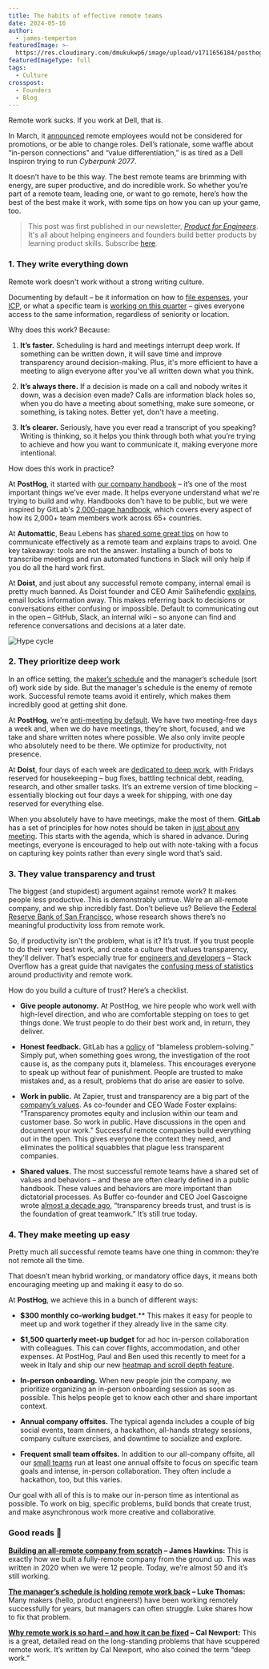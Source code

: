 ```yaml
---
title: The habits of effective remote teams
date: 2024-05-16
author:
  - james-temperton
featuredImage: >-
  https://res.cloudinary.com/dmukukwp6/image/upload/v1711656184/posthog.com/contents/images/newsletter/remote-work/remote_hog.png
featuredImageType: full
tags:
  - Culture
crosspost:
  - Founders
  - Blog
---
```


Remote work sucks. If you work at Dell, that is.

In March, it [announced](https://www.businessinsider.com/dell-remote-workers-promotion-return-office-push-flexible-work-2024-3) remote employees would not be considered for promotions, or be able to change roles. Dell’s rationale, some waffle about “in-person connections” and “value differentiation,” is as tired as a Dell Inspiron trying to run _Cyberpunk 2077_.

It doesn’t have to be this way. The best remote teams are brimming with energy, are super productive, and do incredible work. So whether you’re part of a remote team, leading one, or want to go remote, here’s how the best of the best make it work, with some tips on how you can up your game, too.

> This post was first published in our newsletter, [_Product for Engineers_](https://newsletter.posthog.com/). It's all about helping engineers and founders build better products by learning product skills. Subscribe [here](https://newsletter.posthog.com/).

### 1. They write everything down

Remote work doesn't work without a strong writing culture.

Documenting by default – be it information on how to [file expenses](/handbook/people/spending-money), your [ICP](/handbook/who-we-are-building-for), or what a specific team is [working on this quarter](/teams/product-analytics) – gives everyone access to the same information, regardless of seniority or location.

Why does this work? Because:

1. **It’s faster.** Scheduling is hard and meetings interrupt deep work. If something can be written down, it will save time and improve transparency around decision-making. Plus, it's more efficient to have a meeting to align everyone after you've all written down what you think.

2. **It’s always there.** If a decision is made on a call and nobody writes it down, was a decision even made? Calls are information black holes so, when you do have a meeting about something, make sure someone, or something, is taking notes. Better yet, don't have a meeting.

3. **It’s clearer.** Seriously, have you ever read a transcript of you speaking? Writing is thinking, so it helps you think through both what you’re trying to achieve and how you want to communicate it, making everyone more intentional.

How does this work in practice?

At **PostHog**, it started with [our company handbook](/handbook) – it’s one of the most important things we’ve ever made. It helps everyone understand what we're trying to build and why. Handbooks don't have to be public, but we were inspired by GitLab's [2,000-page handbook](https://handbook.gitlab.com/handbook/values/), which covers every aspect of how its 2,000+ team members work across 65+ countries.

At **Automattic**, Beau Lebens has [shared some great tips](https://beau.blog/2020/03/remote-work-at-scale/) on how to communicate effectively as a remote team and explains traps to avoid. One key takeaway: tools are not the answer. Installing a bunch of bots to transcribe meetings and run automated functions in Slack will only help if you do all the hard work first.

At **Doist**, and just about any successful remote company, internal email is pretty much banned. As Doist founder and CEO Amir Salihefendic [explains](https://async.twist.com/asynchronous-communication/), email locks information away. This makes referring back to decisions or conversations either confusing or impossible. Default to communicating out in the open – GitHub, Slack, an internal wiki – so anyone can find and reference conversations and decisions at a later date.

![Hype cycle](https://res.cloudinary.com/dmukukwp6/image/upload/v1715266314/posthog.com/contents/blog/hype-cycle-1.png)

### 2. They prioritize deep work

In an office setting, the [maker’s schedule](https://www.paulgraham.com/makersschedule.html) and the manager’s schedule (sort of) work side by side. But the manager's schedule is the enemy of remote work. Successful remote teams avoid it entirely, which makes them incredibly good at getting shit done.

At **PostHog**, we’re [anti-meeting by default](/blog/meetings). We have two meeting-free days a week and, when we do have meetings, they’re short, focused, and we take and share written notes where possible. We also only invite people who absolutely need to be there. We optimize for productivity, not presence.

At **Doist**, four days of each week are [dedicated to deep work](https://async.twist.com/heroes-housekeeping-days/), with Fridays reserved for housekeeping – bug fixes, battling technical debt, reading, research, and other smaller tasks. It’s an extreme version of time blocking – essentially blocking out four days a week for shipping, with one day reserved for everything else.

When you absolutely have to have meetings, make the most of them. **GitLab** has a set of principles for how notes should be taken in [just about any meeting](https://handbook.gitlab.com/handbook/communication/#smart-note-taking-in-meetings). This starts with the agenda, which is shared in advance. During meetings, everyone is encouraged to help out with note-taking with a focus on capturing key points rather than every single word that’s said.

<NewsletterForm />

### 3. They value transparency and trust

The biggest (and stupidest) argument against remote work? It makes people less productive. This is demonstrably untrue. We’re an all-remote company, and we ship incredibly fast. Don’t believe us? Believe the [Federal Reserve Bank of San Francisco](https://www.frbsf.org/research-and-insights/publications/economic-letter/2024/01/does-working-from-home-boost-productivity-growth/), whose research shows there’s no meaningful productivity loss from remote work.

So, if productivity isn't the problem, what is it? It’s trust. If you trust people to do their very best work, and create a culture that values transparency, they'll deliver. That’s especially true for [engineers and developers](https://www.shakebugs.com/blog/why-let-developers-work-remotely/) – Stack Overflow has a great guide that navigates the [confusing mess of statistics](https://stackoverflow.blog/2023/11/27/are-remote-workers-more-productive-that-s-the-wrong-question/) around productivity and remote work.

How do you build a culture of trust? Here’s a checklist.

* **Give people autonomy.** At PostHog, we hire people who work well with high-level direction, and who are comfortable stepping on toes to get things done. We trust people to do their best work and, in return, they deliver.

* **Honest feedback.** GitLab has a [policy](https://handbook.gitlab.com/handbook/values/) of “blameless problem-solving.” Simply put, when something goes wrong, the investigation of the root cause is, as the company puts it, blameless. This encourages everyone to speak up without fear of punishment. People are trusted to make mistakes and, as a result, problems that do arise are easier to solve.

* **Work in public.** At Zapier, trust and transparency are a big part of the [company’s values](https://zapier.com/jobs/culture-and-values-at-zapier). As co-founder and CEO Wade Foster explains: “Transparency promotes equity and inclusion within our team and customer base. So work in public. Have discussions in the open and document your work.” Successful remote companies build everything out in the open. This gives everyone the context they need, and eliminates the political squabbles that plague less transparent companies.

* **Shared values.** The most successful remote teams have a shared set of values and behaviors – and these are often clearly defined in a public handbook. These values and behaviors are more important than dictatorial processes. As Buffer co-founder and CEO Joel Gascoigne wrote [almost a decade ago](https://buffer.com/resources/why-transparency/), “transparency breeds trust, and trust is is the foundation of great teamwork.” It’s still true today.

### 4. They make meeting up easy

Pretty much all successful remote teams have one thing in common: they’re not remote all the time.

That doesn’t mean hybrid working, or mandatory office days, it means both encouraging meeting up and making it easy to do so.

At **PostHog**, we achieve this in a bunch of different ways:

* **$300 monthly co-working budget**.** This makes it easy for people to meet up and work together if they already live in the same city.

* **$1,500 quarterly meet-up budget** for ad hoc in-person collaboration with colleagues. This can cover flights, accommodation, and other expenses. At PostHog, Paul and Ben used this recently to meet for a week in Italy and ship our new [heatmap and scroll depth feature](/changelog/2024#mouse-and-scroll-depth-tracking-launched).

* **In-person onboarding.** When new people join the company, we prioritize organizing an in-person onboarding session as soon as possible. This helps people get to know each other and share important context.

* **Annual company offsites.** The typical agenda includes a couple of big social events, team dinners, a hackathon, all-hands strategy sessions, company culture exercises, and downtime to socialize and explore.

* **Frequent small team offsites.** In addition to our all-company offsite, all our [small teams](/handbook/team-structure) run at least one annual offsite to focus on specific team goals and intense, in-person collaboration. They often include a hackathon, too, but this varies.

Our goal with all of this is to make our in-person time as intentional as possible. To work on big, specific problems, build bonds that create trust, and make asynchronous work more creative and collaborative.

### Good reads 📖

**[Building an all-remote company from scratch](/founders/remote-culture) – James Hawkins:** This is exactly how we built a fully-remote company from the ground up. This was written in 2020 when we were 12 people. Today, we’re almost 50 and it’s still working.

**[The manager’s schedule is holding remote work back](https://marker.medium.com/the-managers-schedule-is-holding-remote-work-back-f9c1302ac6f3) – Luke Thomas:** Many makers (hello, product engineers!) have been working remotely successfully for years, but managers can often struggle. Luke shares how to fix that problem.

**[Why remote work is so hard – and how it can be fixed](https://www.newyorker.com/culture/annals-of-inquiry/can-remote-work-be-fixed) – Cal Newport:** This is a great, detailed read on the long-standing problems that have scuppered remote work. It’s written by Cal Newport, who also coined the term “deep work.”

<NewsletterForm />
